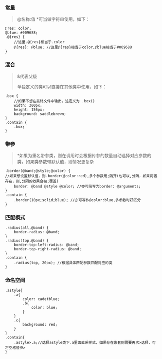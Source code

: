 ### 常量

> @名称:值
> *可当做字符串使用，如下：

```less
@res: color;
@blue: #009688;
.@{res} {
	//这里.@{res}相当于.color
	@{res}: @blue; //这里@{res}相当于color,@blue相当于#009688
}
```

### 混合

> &代表父级
>
> 单独定义的类可以直接在其他类中使用，如下：	

```less
.box {
	//如果不想在最终文件中输出，这定义为 .box()
	width: 300px;
	height: 156px;
	background: saddlebrown;
}
.contain {
	.box;
}
```



### 带参

> *如果为重名带参类，则在调用时会根据传参的数量自动选择对应参数的类，如果类参数带默认值，则情况更复杂

```less
.border(@band;@style;@color) {
//如果想设置默认值，则.border(@color:red),多个参数用;隔开(也可以,分隔，如果两者存在，则,分隔的效果会被;覆盖)
	border: @band @style @color; //亦可简写为border: @arguments;
}
.contain {
	.border(10px;solid;blue); //亦可写作@color:blue,多参数时好区分
}
```



### 匹配模式

```less
.radius(all,@band) {
	border-radius: @band;
}
.radius(top,@band) {
	border-top-left-radius: @band;
	border-top-right-radius: @band;
}
.contain {
	.radius(top, 20px); //根据具体匹配参数匹配对应的类
}
```



### 命名空间

```less
.astyle{
	.a{
		color: cadetblue;
		.b{
			color: blue;
		}
	}
	.c{
		background: red;
	}
}
.contain{
	.astyle>.a;//选择astyle类下.a里面直系样式，如果存在嵌套则需要再次>选择，可将空格替换>
}
```

